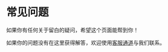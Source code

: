 # 常见问题

如果你有任何关于留白的疑问，希望这个页面能帮到你！

如果你的问题没有在这里获得解答，欢迎使用[客服通道](https://work.weixin.qq.com/kfid/kfcfb6f3959d36f6a0f)与我们联系。
